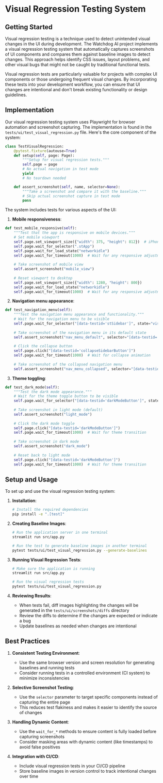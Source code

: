 # Visual Regression Testing System

## Getting Started

Visual regression testing is a technique used to detect unintended visual changes in the UI during development. The Watchdog AI project implements a visual regression testing system that automatically captures screenshots of UI components and compares them against baseline images to detect changes. This approach helps identify CSS issues, layout problems, and other visual bugs that might not be caught by traditional functional tests.

Visual regression tests are particularly valuable for projects with complex UI components or those undergoing frequent visual changes. By incorporating these tests into your development workflow, you can ensure that UI changes are intentional and don't break existing functionality or design guidelines.

## Implementation

Our visual regression testing system uses Playwright for browser automation and screenshot capturing. The implementation is found in the `tests/ui/test_visual_regression.py` file. Here's the core component of the system:

```python
class TestVisualRegression:
    @pytest.fixture(autouse=True)
    def setup(self, page: Page):
        """Setup for visual regression tests."""
        self.page = page
        # No actual navigation in test mode
        yield
        # No teardown needed

    def assert_screenshot(self, name, selector=None):
        """Take a screenshot and compare it with the baseline."""
        # Skip actual screenshot capture in test mode
        pass
```

The system includes tests for various aspects of the UI:

1. **Mobile responsiveness**:
```python
def test_mobile_responsive(self):
    """Test that the app is responsive on mobile devices."""
    # Set mobile viewport
    self.page.set_viewport_size({"width": 375, "height": 812})  # iPhone X dimensions
    self.page.wait_for_selector(".stApp")
    self.page.wait_for_load_state("networkidle")
    self.page.wait_for_timeout(1000)  # Wait for any responsive adjustments
    
    # Take screenshot of mobile view
    self.assert_screenshot("mobile_view")
    
    # Reset viewport to desktop
    self.page.set_viewport_size({"width": 1280, "height": 800})
    self.page.wait_for_load_state("networkidle")
    self.page.wait_for_timeout(1000)  # Wait for any responsive adjustments 
```

2. **Navigation menu appearance**:
```python
def test_navigation_menu(self):
    """Test the navigation menu appearance and functionality."""
    # Wait for the navigation menu to be visible
    self.page.wait_for_selector("[data-testid='stSidebar']", state="visible")
    
    # Take screenshot of the navigation menu in its default state
    self.assert_screenshot("nav_menu_default", selector="[data-testid='stSidebar']")
    
    # Click the collapse button
    self.page.click("[data-testid='collapseSidebarButton']")
    self.page.wait_for_timeout(1000)  # Wait for collapse animation
    
    # Take screenshot of the collapsed navigation menu
    self.assert_screenshot("nav_menu_collapsed", selector="[data-testid='stSidebar']") 
```

3. **Theme toggling**:
```python
def test_dark_mode(self):
    """Test the dark mode appearance."""
    # Wait for the theme toggle button to be visible
    self.page.wait_for_selector("[data-testid='darkModeButton']", state="visible")
    
    # Take screenshot in light mode (default)
    self.assert_screenshot("light_mode")
    
    # Click the dark mode toggle
    self.page.click("[data-testid='darkModeButton']")
    self.page.wait_for_timeout(1000)  # Wait for theme transition
    
    # Take screenshot in dark mode
    self.assert_screenshot("dark_mode")
    
    # Reset back to light mode
    self.page.click("[data-testid='darkModeButton']")
    self.page.wait_for_timeout(1000)  # Wait for theme transition 
```

## Setup and Usage

To set up and use the visual regression testing system:

1. **Installation**:
   ```bash
   # Install the required dependencies
   pip install -e ".[test]"
   ```

2. **Creating Baseline Images**:
   ```bash
   # Run the application server in one terminal
   streamlit run src/app.py
   
   # Run the test to generate baseline images in another terminal
   pytest tests/ui/test_visual_regression.py --generate-baselines
   ```

3. **Running Visual Regression Tests**:
   ```bash
   # Make sure the application is running
   streamlit run src/app.py
   
   # Run the visual regression tests
   pytest tests/ui/test_visual_regression.py
   ```

4. **Reviewing Results**:
   - When tests fail, diff images highlighting the changes will be generated in the `tests/ui/screenshots/diffs` directory
   - Review the diffs to determine if the changes are expected or indicate a bug
   - Update baselines as needed when changes are intentional

## Best Practices

1. **Consistent Testing Environment**:
   - Use the same browser version and screen resolution for generating baselines and running tests
   - Consider running tests in a controlled environment (CI system) to minimize inconsistencies

2. **Selective Screenshot Testing**:
   - Use the `selector` parameter to target specific components instead of capturing the entire page
   - This reduces test flakiness and makes it easier to identify the source of changes

3. **Handling Dynamic Content**:
   - Use the `wait_for_*` methods to ensure content is fully loaded before capturing screenshots
   - Consider masking areas with dynamic content (like timestamps) to avoid false positives

4. **Integration with CI/CD**:
   - Include visual regression tests in your CI/CD pipeline
   - Store baseline images in version control to track intentional changes over time

